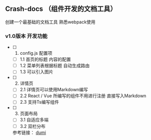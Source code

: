 ## Crash-docs （组件开发的文档工具）
创建一个最基础的文档工具 熟悉webpack使用

### v1.0版本 开发功能
- [ ] 1. config.js 配置项
  - [ ] 1.1 首页的标题 内容的配置 
  - [ ] 1.2 菜单列表根据标题 自动生成路由
  - [ ] 1.3 可以引入图片
- [ ] 2. 详情页
  - [ ] 2.1 详情页可以使用Markdown编写
  - [ ] 2.2 React / Vue 所编写的组件不用进行注册 直接写入Markdown
  - [ ] 2.3 支持Ts编写组件
- [ ] 3. 页面布局 
  - [ ] 3.1 自适应多端 
  - [ ] 3.2 双栏分布 
  
  参考链接：
  [dumi](https://d.umijs.org/zh-CN)
